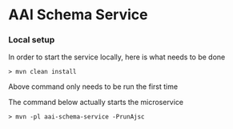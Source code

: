 # AAI Schema Service

### Local setup

In order to start the service locally, here is what needs to be done

```
> mvn clean install 
```

Above command only needs to be run the first time

The command below actually starts the microservice

```
> mvn -pl aai-schema-service -PrunAjsc
```
